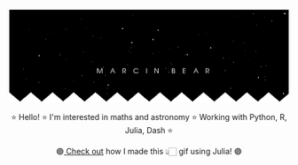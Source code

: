 ![banner_error](banner1.gif "banner")


<p align="center">⭐ Hello! ⭐ I'm interested in maths and astronomy ⭐ Working with Python, R, Julia, Dash ⭐ </p> 

 <p align="center">🟣<a href="/banner_code.jl"> Check out<a/> how I made this 👆🏻 gif using Julia! 🟣 </p>
